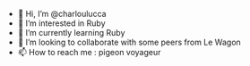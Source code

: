 - 👋 Hi, I’m @charloulucca
- 👀 I’m interested in Ruby
- 🌱 I’m currently learning Ruby
- 💞️ I’m looking to collaborate with some peers from Le Wagon
- 📫 How to reach me : pigeon voyageur

<!---
charloulucca/charloulucca is a ✨ special ✨ repository because its `README.md` (this file) appears on your GitHub profile.
You can click the Preview link to take a look at your changes.
--->
